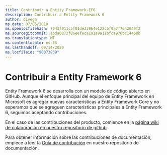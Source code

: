 ```yaml
---
title: Contribuir a Entity Framework-EF6
description: Contribuir a Entity Framework 6
author: divega
ms.date: 07/05/2018
ms.openlocfilehash: 7043f911c5f01de33964e122c5f0a7f7e42049f2
ms.sourcegitcommit: abda0872f86eefeca191a9a11bfca976bc14468b
ms.translationtype: MT
ms.contentlocale: es-ES
ms.lasthandoff: 09/14/2020
ms.locfileid: "90073839"
---
```

# <a name="contribute-to-entity-framework-6"></a>Contribuir a Entity Framework 6
Entity Framework 6 se desarrolla con un modelo de código abierto en GitHub. Aunque el enfoque principal del equipo de Entity Framework en Microsoft es agregar nuevas características a Entity Framework Core y no esperamos que se agreguen características principales a Entity Framework 6, seguimos aceptando contribuciones.

En el caso de las contribuciones del producto, comience en la [página wiki de colaboración en nuestro repositorio de github](https://github.com/aspnet/EntityFramework6/wiki/Contributing).

Para obtener información sobre las contribuciones de documentación, empiece a leer la [Guía de contribución](https://github.com/dotnet/EntityFramework.Docs/blob/master/CONTRIBUTING.md) en nuestro repositorio de documentación.
